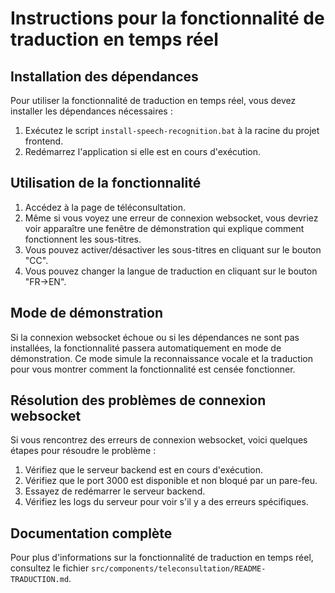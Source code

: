 # Instructions pour la fonctionnalité de traduction en temps réel

## Installation des dépendances

Pour utiliser la fonctionnalité de traduction en temps réel, vous devez installer les dépendances nécessaires :

1. Exécutez le script `install-speech-recognition.bat` à la racine du projet frontend.
2. Redémarrez l'application si elle est en cours d'exécution.

## Utilisation de la fonctionnalité

1. Accédez à la page de téléconsultation.
2. Même si vous voyez une erreur de connexion websocket, vous devriez voir apparaître une fenêtre de démonstration qui explique comment fonctionnent les sous-titres.
3. Vous pouvez activer/désactiver les sous-titres en cliquant sur le bouton "CC".
4. Vous pouvez changer la langue de traduction en cliquant sur le bouton "FR→EN".

## Mode de démonstration

Si la connexion websocket échoue ou si les dépendances ne sont pas installées, la fonctionnalité passera automatiquement en mode de démonstration. Ce mode simule la reconnaissance vocale et la traduction pour vous montrer comment la fonctionnalité est censée fonctionner.

## Résolution des problèmes de connexion websocket

Si vous rencontrez des erreurs de connexion websocket, voici quelques étapes pour résoudre le problème :

1. Vérifiez que le serveur backend est en cours d'exécution.
2. Vérifiez que le port 3000 est disponible et non bloqué par un pare-feu.
3. Essayez de redémarrer le serveur backend.
4. Vérifiez les logs du serveur pour voir s'il y a des erreurs spécifiques.

## Documentation complète

Pour plus d'informations sur la fonctionnalité de traduction en temps réel, consultez le fichier `src/components/teleconsultation/README-TRADUCTION.md`.
